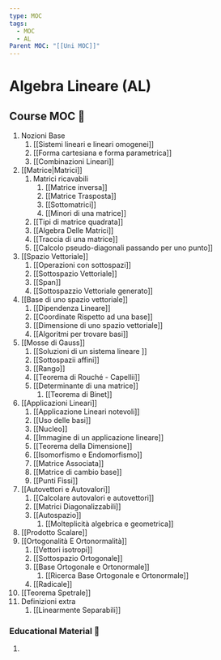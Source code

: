 ```yaml
---
type: MOC
tags:
  - MOC
  - AL
Parent MOC: "[[Uni MOC]]"
---
```

# Algebra Lineare (AL)

## Course MOC  📒

1. Nozioni Base
	1. [[Sistemi lineari e lineari omogenei]]
	2. [[Forma cartesiana e forma parametrica]]
	3. [[Combinazioni Lineari]]
2. [[Matrice|Matrici]]
	1. Matrici ricavabili
		1. [[Matrice inversa]]
		2. [[Matrice Trasposta]]
		3. [[Sottomatrici]]
		4. [[Minori di una matrice]]
	2. [[Tipi di matrice quadrata]]
	3. [[Algebra Delle Matrici]]
	4. [[Traccia di una matrice]]
	5. [[Calcolo pseudo-diagonali passando per uno punto]]
3. [[Spazio Vettoriale]]
	1. [[Operazioni con sottospazi]]
	2. [[Sottospazio Vettoriale]]
	3. [[Span]]
	4. [[Sottospazzio Vettoriale generato]]
4. [[Base di uno spazio vettoriale]]
	1. [[Dipendenza Lineare]]
	2. [[Coordinate Rispetto ad una base]]
	3. [[Dimensione di uno spazio vettoriale]]
	4. [[Algoritmi per trovare basi]]
5. [[Mosse di Gauss]]
	1. [[Soluzioni di un sistema lineare ]]
	2. [[Sottospazii affini]]
	3. [[Rango]]
	4. [[Teorema di Rouché - Capellii]]
	5. [[Determinante di una matrice]]
		1. [[Teorema di Binet]]
6. [[Applicazioni Lineari]]
	1. [[Applicazione Lineari notevoli]]
	2. [[Uso delle basi]]
	3. [[Nucleo]]
	4. [[Immagine di un applicazione lineare]]
	5. [[Teorema della Dimensione]]
	6. [[Isomorfismo e Endomorfismo]]
	7. [[Matrice Associata]]
	8. [[Matrice di cambio base]]
	9. [[Punti Fissi]]
7. [[Autovettori e Autovalori]]
	1. [[Calcolare autovalori e autovettori]]
	2. [[Matrici Diagonalizzabili]]
	3. [[Autospazio]]
		1. [[Molteplicità algebrica e geometrica]]
8. [[Prodotto Scalare]]
9. [[Ortogonalità E Ortonormalità]]
	1. [[Vettori isotropi]]
	2. [[Sottospazio Ortogonale]]
	3. [[Base Ortogonale e Ortonormale]]
		1. [[Ricerca Base Ortogonale e Ortonormale]]
	4. [[Radicale]]
10. [[Teorema Spetrale]]
11. Definizioni extra
	1. [[Linearmente Separabili]]








### Educational Material 🧱
1. 

